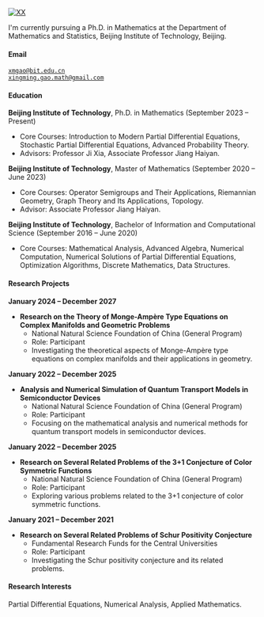 [![XX](https://img.shields.io/badge/XX-github-blue?logo=github)](https://github.com/XX)

I'm currently pursuing a Ph.D. in Mathematics at the Department of Mathematics and Statistics, Beijing Institute of Technology, Beijing.

#### Email  
<code>xmgao@bit.edu.cn</code>  
<code>xingming.gao.math@gmail.com</code>

#### Education  
**Beijing Institute of Technology**, Ph.D. in Mathematics (September 2023 – Present)  
- Core Courses: Introduction to Modern Partial Differential Equations, Stochastic Partial Differential Equations, Advanced Probability Theory.  
- Advisors: Professor Ji Xia, Associate Professor Jiang Haiyan.

**Beijing Institute of Technology**, Master of Mathematics (September 2020 – June 2023)  
- Core Courses: Operator Semigroups and Their Applications, Riemannian Geometry, Graph Theory and Its Applications, Topology.
- Advisor: Associate Professor Jiang Haiyan.

**Beijing Institute of Technology**, Bachelor of Information and Computational Science (September 2016 – June 2020)  
- Core Courses: Mathematical Analysis, Advanced Algebra, Numerical Computation, Numerical Solutions of Partial Differential Equations, Optimization Algorithms, Discrete Mathematics, Data Structures.

#### Research Projects  
**January 2024 – December 2027**  
- **Research on the Theory of Monge-Ampère Type Equations on Complex Manifolds and Geometric Problems**  
  - National Natural Science Foundation of China (General Program)  
  - Role: Participant  
  - Investigating the theoretical aspects of Monge-Ampère type equations on complex manifolds and their applications in geometry.

**January 2022 – December 2025**  
- **Analysis and Numerical Simulation of Quantum Transport Models in Semiconductor Devices**  
  - National Natural Science Foundation of China (General Program)  
  - Role: Participant  
  - Focusing on the mathematical analysis and numerical methods for quantum transport models in semiconductor devices.

**January 2022 – December 2025**  
- **Research on Several Related Problems of the 3+1 Conjecture of Color Symmetric Functions**  
  - National Natural Science Foundation of China (General Program)  
  - Role: Participant  
  - Exploring various problems related to the 3+1 conjecture of color symmetric functions.

**January 2021 – December 2021**  
- **Research on Several Related Problems of Schur Positivity Conjecture**  
  - Fundamental Research Funds for the Central Universities  
  - Role: Participant  
  - Investigating the Schur positivity conjecture and its related problems.

#### Research Interests  
Partial Differential Equations, Numerical Analysis, Applied Mathematics.